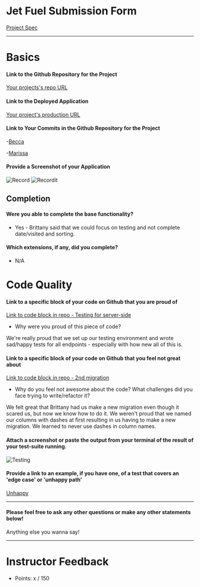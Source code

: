 # Jet Fuel Submission Form

[Project Spec](http://frontend.turing.io/projects/jet-fuel.html)

------

# Basics

#### Link to the Github Repository for the Project
[Your projects's repo URL](https://github.com/becs919/jet-fuel)

#### Link to the Deployed Application
[Your project's production URL](https://jetfuelshorturl.herokuapp.com/)

#### Link to Your Commits in the Github Repository for the Project

-[Becca](https://github.com/becs919/jet-fuel/commits?author=becs919)

-[Marissa](https://github.com/becs919/jet-fuel/commits?author=marissa27)

#### Provide a Screenshot of your Application
![Record](http://g.recordit.co/K04xEcAwG7.gif)
![Recordit](http://recordit.co/JoS54woQgQ.gif)

## Completion

#### Were you able to complete the base functionality?
* Yes - Brittany said that we could focus on testing and not complete date/visited and sorting. 

#### Which extensions, if any, did you complete?

- N/A

# Code Quality

#### Link to a specific block of your code on Github that you are proud of
[Link to code block in repo - Testing for server-side](https://github.com/becs919/jet-fuel/blob/37aeda6718b027f94f5a93ba408cd0a5cf7b5f0b/server.js)

* Why were you proud of this piece of code?

We're really proud that we set up our testing environment and wrote sad/happy tests for all endpoints - especially with how new all of this is.  

#### Link to a specific block of your code on Github that you feel not great about
[Link to code block in repo - 2nd migration](https://github.com/becs919/jet-fuel/tree/master/db/migrations)

* Why do you feel not awesome about the code? What challenges did you face trying to write/refactor it?

We felt great that Brittany had us make a new migration even though it scared us, but now we know how to do it. We weren't proud that we named our columns with dashes at first resulting in us having to make a new migration. We learned to never use dashes in column names. 

#### Attach a screenshot or paste the output from your terminal of the result of your test-suite running.
![Testing](http://g.recordit.co/oeDYGy0Yrl.gif)

#### Provide a link to an example, if you have one, of a test that covers an 'edge case' or 'unhappy path'
[Unhappy](https://github.com/becs919/jet-fuel/blob/master/test/routes.spec.js#L184-L223)

-----

#### Please feel free to ask any other questions or make any other statements below!

Anything else you wanna say!

-----

# Instructor Feedback

- Points: x / 150
